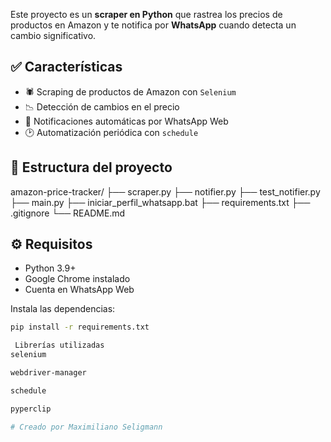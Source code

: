 Este proyecto es un **scraper en Python** que rastrea los precios de productos en Amazon y te notifica por **WhatsApp** cuando detecta un cambio significativo.

## ✅ Características

- 🕷️ Scraping de productos de Amazon con `Selenium`
- 📉 Detección de cambios en el precio
- 📲 Notificaciones automáticas por WhatsApp Web
- 🕑 Automatización periódica con `schedule`

## 📂 Estructura del proyecto

amazon-price-tracker/
├── scraper.py
├── notifier.py
├── test_notifier.py
├── main.py
├── iniciar_perfil_whatsapp.bat
├── requirements.txt
├── .gitignore
└── README.md


## ⚙️ Requisitos

- Python 3.9+
- Google Chrome instalado
- Cuenta en WhatsApp Web

Instala las dependencias:

```bash
pip install -r requirements.txt

 Librerías utilizadas
selenium

webdriver-manager

schedule

pyperclip

# Creado por Maximiliano Seligmann
